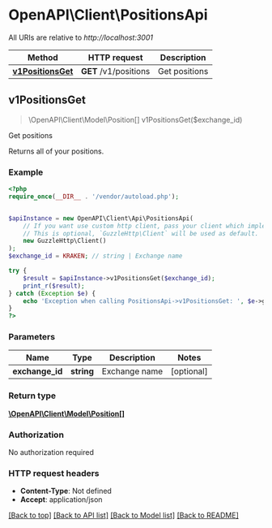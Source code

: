 # OpenAPI\Client\PositionsApi

All URIs are relative to *http://localhost:3001*

Method | HTTP request | Description
------------- | ------------- | -------------
[**v1PositionsGet**](PositionsApi.md#v1PositionsGet) | **GET** /v1/positions | Get positions



## v1PositionsGet

> \OpenAPI\Client\Model\Position[] v1PositionsGet($exchange_id)

Get positions

Returns all of your positions.

### Example

```php
<?php
require_once(__DIR__ . '/vendor/autoload.php');


$apiInstance = new OpenAPI\Client\Api\PositionsApi(
    // If you want use custom http client, pass your client which implements `GuzzleHttp\ClientInterface`.
    // This is optional, `GuzzleHttp\Client` will be used as default.
    new GuzzleHttp\Client()
);
$exchange_id = KRAKEN; // string | Exchange name

try {
    $result = $apiInstance->v1PositionsGet($exchange_id);
    print_r($result);
} catch (Exception $e) {
    echo 'Exception when calling PositionsApi->v1PositionsGet: ', $e->getMessage(), PHP_EOL;
}
?>
```

### Parameters


Name | Type | Description  | Notes
------------- | ------------- | ------------- | -------------
 **exchange_id** | **string**| Exchange name | [optional]

### Return type

[**\OpenAPI\Client\Model\Position[]**](../Model/Position.md)

### Authorization

No authorization required

### HTTP request headers

- **Content-Type**: Not defined
- **Accept**: application/json

[[Back to top]](#) [[Back to API list]](../../README.md#documentation-for-api-endpoints)
[[Back to Model list]](../../README.md#documentation-for-models)
[[Back to README]](../../README.md)

